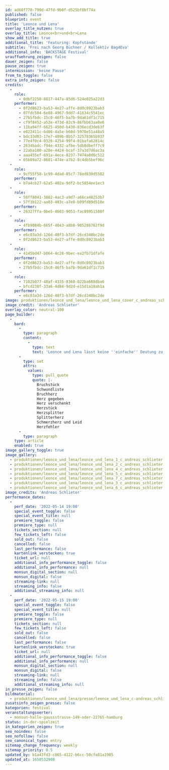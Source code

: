 ```yaml
---
id: ad60f770-790d-47fd-9b0f-d525bf0bf74a
published: false
blueprint: event
title: 'Leonce und Lena'
overlay_title_nutzen: true
overlay_title: Leonce<br>und<br>Lena
show_add_title: true
additional_title: 'Featuring: Kopfstände'
subtitle: 'Frei nach Georg Büchner / Kollektiv Bag4Eva'
additional_info: 'BACKSTAGE Festival'
urauffuehrung_zeigen: false
dauer_zeigen: false
pause_zeigen: true
intermission: 'keine Pause'
from_to_toggle: false
extra_info_zeigen: false
credits:
  -
    role:
      - 0dbf2250-8817-447a-85d6-524e025a22d3
    performer:
      - 0f2d8623-ba53-4e27-affe-8d0c8923bab3
      - 07fdc504-6e88-4967-9dd7-41634c5541ec
      - 27b5fbdc-15c0-46f5-ba7b-9da61df1c715
      - cf9f8452-a52e-473d-82c9-86fbb63aa8e6
      - 11ba94ff-6625-450d-b430-836ecd3deb3f
      - e022411c-6d86-4a5e-b60d-5970e51a48a5
      - bdc33d03-17e7-489b-8b57-32578365b937
      - 77e4f0c4-0326-4254-99f4-01bafa62814c
      - 2634badc-f94e-4332-afbe-5db8dbeff7c9
      - 22aba100-a20e-4424-bcaf-37a3d7d6ac3a
      - aaa455ef-691a-4ece-8237-7474a0d6c512
      - 65b89a72-8681-474e-a7b2-8c4db5bef96c
  -
    role:
      - 9cf55f58-1c99-4dad-85c7-78ed830d5502
    performer:
      - b7a4cb27-62a5-402a-9df2-bc5854ee1ec3
  -
    role:
      - 58ff8041-3882-4ac3-a9d7-a66ca48253b7
      - 57f3b122-aa03-483c-a7e8-b09fd89d518e
    performer:
      - 26327ffa-0be5-4603-9053-fac89951580f
  -
    role:
      - 4fb9084b-665f-4043-a8b8-905286762f9d
    performer:
      - e6c03a3d-126d-48f3-b7df-26cd340bc2de
      - 0f2d8623-ba53-4e27-affe-8d0c8923bab3
  -
    role:
      - 4145bd47-b064-4c28-9bec-ea2fb71dfafe
    performer:
      - 0f2d8623-ba53-4e27-affe-8d0c8923bab3
      - 27b5fbdc-15c0-46f5-ba7b-9da61df1c715
  -
    role:
      - 7102b077-48af-4335-8360-022ba688dba6
      - bfcd238f-33a6-4d84-9d2d-e15d1a18ab1a
    performer:
      - e6c03a3d-126d-48f3-b7df-26cd340bc2de
image: produktionen/leonce_und_lena/leonce_und_lena_cover_c_andreas_schlieter.jpg
image_credit: 'Andreas Schlieter'
overlay_color: neutral-100
page_builder:
  -
    bard:
      -
        type: paragraph
        content:
          -
            type: text
            text: 'Leonce und Lena lässt keine ''einfache'' Deutung zu. Auch von einem Zusammensein auf der Bühne kann kaum die Rede sein, eher von einem sich zu einander verhalten, einem ziellosen melancholischen in der Welt herumirren. Wenn dann etwas Wahnsinniges geschieht, wird es sofort von Worten umstellt. Müssen wir also alles, was aus den Mündern der Figuren quillt, als wahrhaftig betrachten? Na ja, vielleicht viel Pipi und Popo um das, was von Bedeutung ist mit wunderschönen Tulpen als Nasen. Und auch der köstlichste Kelch der großen Liebe scheint im schönsten Hochzeitsmoment schon schal zu schmecken. Die Spielentwicklung im Brennspiegel des verrückten Geschehens: für uns Freude und Herausforderung zugleich.'
      -
        type: set
        attrs:
          values:
            type: pull_quote
            quote: |-
              Bruchstück
              Schwundliste
              Bruchherz
              Herz gegeben 
              Herz verschenkt
              Herzstück
              Herzsplitter
              Splitterherz
              Schmerzherz und Leid
              Herzfehler
      -
        type: paragraph
    type: article
    enabled: true
image_gallery_toggle: true
image_gallery:
  - produktionen/leonce_und_lena/leonce_und_lena_1_c_andreas_schlieter.jpg
  - produktionen/leonce_und_lena/leonce_und_lena_2_c_andreas_schlieter.jpg
  - produktionen/leonce_und_lena/leonce_und_lena_4_c_andreas_schlieter.jpg
  - produktionen/leonce_und_lena/leonce_und_lena_5_c_andreas_schlieter.jpg
  - produktionen/leonce_und_lena/leonce_und_lena_7_c_andreas_schlieter.jpg
  - produktionen/leonce_und_lena/leonce_und_lena_3_c_andreas_schlieter.jpg
  - produktionen/leonce_und_lena/leonce_und_lena_6_c_andreas_schlieter.jpg
image_credits: 'Andreas Schlieter'
performance_dates:
  -
    perf_date: '2022-05-14 19:00'
    special_event_toggle: false
    special_event_title: null
    premiere_toggle: false
    premiere_type: null
    tickets_section: null
    few_tickets_left: false
    sold_out: false
    cancelled: false
    last_performance: false
    kartenlink_verstecken: true
    ticket_url: null
    additional_info_performance_toggle: false
    additional_info_performance: null
    monsun_digital_section: null
    monsun_digital: false
    streaming-link: null
    streaming_info: false
    additional_streaming_info: null
  -
    perf_date: '2022-05-15 19:00'
    special_event_toggle: false
    special_event_title: null
    premiere_toggle: false
    premiere_type: null
    tickets_section: null
    few_tickets_left: false
    sold_out: false
    cancelled: false
    last_performance: false
    kartenlink_verstecken: true
    ticket_url: null
    additional_info_performance_toggle: false
    additional_info_performance: null
    monsun_digital_section: null
    monsun_digital: false
    streaming-link: null
    streaming_info: false
    additional_streaming_info: null
in_presse_zeigen: false
bildmaterial:
  - produktionen/leonce_und_lena/presse/leonce_und_lena_c-andreas_schlieter_monsun.zip
zusatsinfo_zeigen_presse: false
kategorien: festival
veranstaltungsoerter:
  - monsun-halle-gaussstrasse-149-oder-22765-hamburg
status: in-der-spielzeit
in_kategorien_zeigen: true
seo_noindex: false
seo_nofollow: false
seo_canonical_type: entry
sitemap_change_frequency: weekly
sitemap_priority: 0.5
updated_by: b1a43fd3-c865-4122-b6cc-50cfa81a1985
updated_at: 1650532908
---
```

